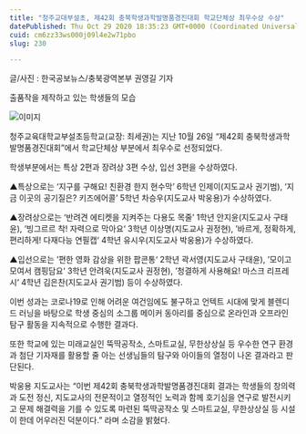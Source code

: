 ```yaml
---
title: "청주교대부설초, 제42회 충북학생과학발명품경진대회 학교단체상 최우수상 수상"
datePublished: Thu Oct 29 2020 18:35:23 GMT+0000 (Coordinated Universal Time)
cuid: cm6zz33ws000j09l4e2w71pbo
slug: 230

---
```



글/사진 : 한국공보뉴스/충북광역본부 권영길 기자

출품작을 제작하고 있는 학생들의 모습

![이미지](https://cdn.hashnode.com/res/hashnode/image/upload/v1739247550661/50f0732c-7f44-4a57-aa0d-cdb34f737bac.jpeg)

청주교육대학교부설초등학교(교장: 최세권)는 지난 10월 26일 “제42회 충북학생과학발명품경진대회”에서 학교단체상 부분에서 최우수로 선정되었다.

학생부분에서는 특상 2편과 장려상 3편 수상, 입선 3편을 수상하였다.

▲특상으로는 ‘지구를 구해요! 친환경 한지 현수막’ 6학년 인제이(지도교사 권기범), ‘지금 이곳의 공기질은? 키즈에어콜’ 5학년 차승우(지도교사 박웅용)가 수상하였다.

▲장려상으로는 ‘반려견 에티켓을 지켜주는 다용도 목줄’ 1학년 안지윤(지도교사 구태윤), ’빙그르르 착! 자력으로 막아요‘ 3학년 이상명(지도교사 권정현), ’바르게, 정확하게, 편리하게! 다재다능 연필캡‘ 4학년 유시우(지도교사 박웅용)가 수상하였다.

▲입선으로는 ’편한 영화 감상을 위한 팝콘통‘ 2학년 곽서영(지도교사 구태윤), ’모이고 모여서 캠핑담요‘ 3학년 안려욱(지도교사 권정현), ’청결하게 사용해요! 마스크 리프레시‘ 4학년 김은찬(지도교사 권기범) 등이 수상하였다.

이번 성과는 코로나19로 인해 어려운 여건임에도 불구하고 언텍트 시대에 맞게 블렌디드 러닝을 바탕으로 학생 중심의 소그룹 메이커 동아리를 중심으로 온라인과 오프라인 탐구 활동을 지속적으로 수행한 결과다.

또한 학교에 있는 미래교실인 뚝딱공작소, 스마트교실, 무한상상실 등 우수한 연구 환경과 첨단 기자재를 활용할 줄 아는 선생님들의 탐구와 아이들의 열정이 나온 결과라고 판단된다.

박웅용 지도교사는 “이번 제42회 충북학생과학발명품경진대회 결과는 학생들의 창의력과 도전 정신, 지도교사의 전문적이고 열정적인 노력과 함께 호기심을 연구로 발전시키고 문제 해결력을 기를 수 있도록 마련된 뚝딱공작소 및 스마트교실, 무한상상실 등 시설이 한데 어우러진 덕분이다.” 라며 소감을 밝혔다.